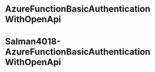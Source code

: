 # AzureFunctionBasicAuthenticationWithOpenApi
# Salman4018-AzureFunctionBasicAuthenticationWithOpenApi
